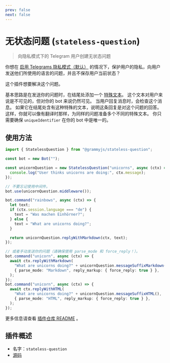 ```yaml
---
prev: false
next: false
---
```


# 无状态问题 (`stateless-question`)

> 向隐私模式下的 Telegram 用户创建无状态问题

你想在 [启用 Telegrams 隐私模式（默认）](https://core.telegram.org/bots/features#privacy-mode) 的情况下，保护用户的隐私，向用户发送他们所使用的语言的问题，并且不保存用户当前状态？

这个插件想要解决这个问题。

基本思路是在发送你的问题时，在结尾处添加一个 [特殊文本](https://en.wikipedia.org/wiki/Zero-width_non-joiner)。
这个文本对用户来说是不可见的，但对你的 bot 来说仍然可见。
当用户回复消息时，会检查这个消息。
如果它在结尾处含有这种特殊的文本，说明这条回复是对这个问题的回答。
这样，你就可以像有翻译时那样，为同样的问题准备多个不同的特殊文本。
你只需要确保 `uniqueIdentifier` 在你的 bot 中是唯一的。

## 使用方法

```ts
import { StatelessQuestion } from "@grammyjs/stateless-question";

const bot = new Bot("");

const unicornQuestion = new StatelessQuestion("unicorns", async (ctx) => {
  console.log("User thinks unicorns are doing:", ctx.message);
});

// 不要忘记使用中间件。
bot.use(unicornQuestion.middleware());

bot.command("rainbows", async (ctx) => {
  let text;
  if (ctx.session.language === "de") {
    text = "Was machen Einhörner?";
  } else {
    text = "What are unicorns doing?";
  }

  return unicornQuestion.replyWithMarkdown(ctx, text);
});

// 或者手动发送你的问题（请确保使用 parse_mode 和 force_reply！）。
bot.command("unicorn", async (ctx) => {
  await ctx.replyWithMarkdown(
    "What are unicorns doing?" + unicornQuestion.messageSuffixMarkdown(),
    { parse_mode: "Markdown", reply_markup: { force_reply: true } },
  );
});
bot.command("unicorn", async (ctx) => {
  await ctx.replyWithHTML(
    "What are unicorns doing?" + unicornQuestion.messageSuffixHTML(),
    { parse_mode: "HTML", reply_markup: { force_reply: true } },
  );
});
```

更多信息请查看 [插件仓库 README](https://github.com/grammyjs/stateless-question) 。

## 插件概述

- 名字：`stateless-question`
- [源码](https://github.com/grammyjs/stateless-question)
